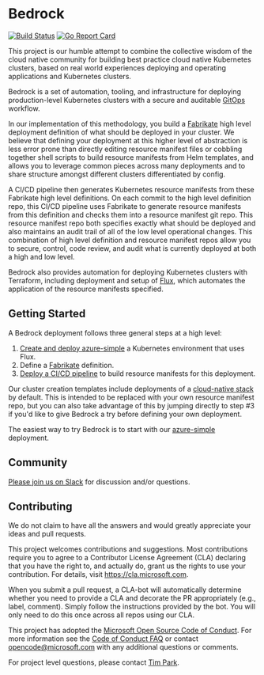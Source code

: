 # Bedrock

[![Build Status](https://dev.azure.com/epicstuff/bedrock/_apis/build/status/Microsoft.bedrock?branchName=master)](https://dev.azure.com/epicstuff/bedrock/_build/latest?definitionId=54&branchName=master)
[![Go Report Card](https://goreportcard.com/badge/github.com/microsoft/bedrock)](https://goreportcard.com/report/github.com/microsoft/bedrock)

This project is our humble attempt to combine the collective wisdom of the cloud native community for building best practice cloud native Kubernetes clusters, based on real world experiences deploying and operating applications and Kubernetes clusters.

Bedrock is a set of automation, tooling, and infrastructure for deploying production-level Kubernetes clusters with a secure and auditable [GitOps](https://www.weave.works/blog/gitops-operations-by-pull-request) workflow.  

In our implementation of this methodology, you build a [Fabrikate](https://github.com/Microsoft/fabrikate) high level deployment definition of what should be deployed in your cluster. We believe that defining your deployment at this higher level of abstraction is less error prone than directly editing resource manifest files or cobbling together shell scripts to build resource manifests from Helm templates, and allows you to leverage common pieces across many deployments and to share structure amongst different clusters differentiated by config.

A CI/CD pipeline then generates Kubernetes resource manifests from these Fabrikate high level definitions. On each commit to the high level definition repo, this CI/CD pipeline uses Fabrikate to generate resource manifests from this definition and checks them into a resource manifest git repo. This resource manifest repo both specifies exactly what should be deployed and also maintains an audit trail of all of the low level operational changes. This combination of high level definition and resource manifest repos allow you to secure, control, code review, and audit what is currently deployed at both a high and low level.

Bedrock also provides automation for deploying Kubernetes clusters with Terraform, including deployment and setup of [Flux](https://github.com/weaveworks/flux), which automates the application of the resource manifests specified.

## Getting Started

A Bedrock deployment follows three general steps at a high level:

1. [Create and deploy azure-simple](./docs/azure-simple/README.md) a Kubernetes environment that uses Flux.
2. Define a [Fabrikate](./docs/fabrikate/README.md) definition.
3. [Deploy a CI/CD pipeline](./docs/devops/README.md) to build resource manifests for this deployment. 

Our cluster creation templates include deployments of a [cloud-native stack](https://github.com/timfpark/fabrikate-cloud-native) by default.  This is intended to be replaced with your own resource manifest repo, but you can also take advantage of this by jumping directly to step #3 if you'd like to give Bedrock a try before defining your own deployment.

The easiest way to try Bedrock is to start with our [azure-simple](./docs/azure-simple/README.md) deployment. 

## Community

[Please join us on Slack](https://join.slack.com/t/bedrockco/shared_invite/enQtNjIwNzg3NTU0MDgzLTdiZGY4ZTM5OTM4MWEyM2FlZDA5MmE0MmNhNTQ2MGMxYTY2NGYxMTVlZWFmODVmODJlOWU0Y2U2YmM1YTE0NGI) for discussion and/or questions.

## Contributing

We do not claim to have all the answers and would greatly appreciate your ideas and pull requests.

This project welcomes contributions and suggestions. Most contributions require you to agree to a
Contributor License Agreement (CLA) declaring that you have the right to, and actually do, grant us
the rights to use your contribution. For details, visit https://cla.microsoft.com.

When you submit a pull request, a CLA-bot will automatically determine whether you need to provide
a CLA and decorate the PR appropriately (e.g., label, comment). Simply follow the instructions
provided by the bot. You will only need to do this once across all repos using our CLA.

This project has adopted the [Microsoft Open Source Code of Conduct](https://opensource.microsoft.com/codeofconduct/).
For more information see the [Code of Conduct FAQ](https://opensource.microsoft.com/codeofconduct/faq/) or
contact [opencode@microsoft.com](mailto:opencode@microsoft.com) with any additional questions or comments.

For project level questions, please contact [Tim Park](mailto:tpark@microsoft.com).
